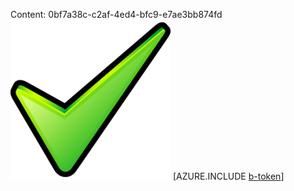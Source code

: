 Content: 0bf7a38c-c2af-4ed4-bfc9-e7ae3bb874fd![image](5bb91065-c9e2-4259-a886-c9f87922d7da.png)
[AZURE.INCLUDE [b-token](97f073f6-799b-420b-b8e2-f5eb86b0fce8.md)]
